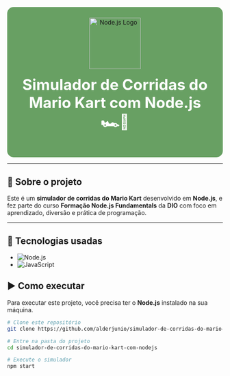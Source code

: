 <div align="center" style="background-color:#68A063; padding:25px; border-radius:15px;">

  <img src="https://nodejs.org/static/images/logo.svg" alt="Node.js Logo" width="120"/>

  <h1 style="color:white; font-size:2.5em; margin-top:15px;">
    Simulador de Corridas do Mario Kart com Node.js 🏎️🍄
  </h1>

</div>

---

## 📖 Sobre o projeto

Este é um **simulador de corridas do Mario Kart** desenvolvido em **Node.js**, e fez parte do curso **Formação Node.js Fundamentals** da **DIO** com foco em aprendizado, diversão e prática de programação.

---

## 🚀 Tecnologias usadas

- ![Node.js](https://img.shields.io/badge/Node.js-68A063?style=for-the-badge&logo=node.js&logoColor=white)
- ![JavaScript](https://img.shields.io/badge/JavaScript-F7DF1E?style=for-the-badge&logo=javascript&logoColor=black)



## ▶️ Como executar

Para executar este projeto, você precisa ter o **Node.js** instalado na sua máquina.

```bash
# Clone este repositório
git clone https://github.com/alderjunio/simulador-de-corridas-do-mario-kart-com-nodejs.git

# Entre na pasta do projeto
cd simulador-de-corridas-do-mario-kart-com-nodejs

# Execute o simulador
npm start

